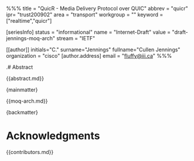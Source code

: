 %%%
title = "QuicR - Media Delivery Protocol over QUIC"
abbrev = "quicr"
ipr= "trust200902"
area = "transport"
workgroup = ""
keyword = ["realtime","quicr"]

[seriesInfo]
status = "informational"
name = "Internet-Draft"
value = "draft-jennings-moq-arch"
stream = "IETF"

[[author]]
initials="C."
surname="Jennings"
fullname="Cullen Jennings"
organization = "cisco"
  [author.address]
  email = "fluffy@iii.ca"
%%%

.# Abstract

{{abstract.md}}

{mainmatter}

{{moq-arch.md}}

{backmatter}


# Acknowledgments

{{contributors.md}}

